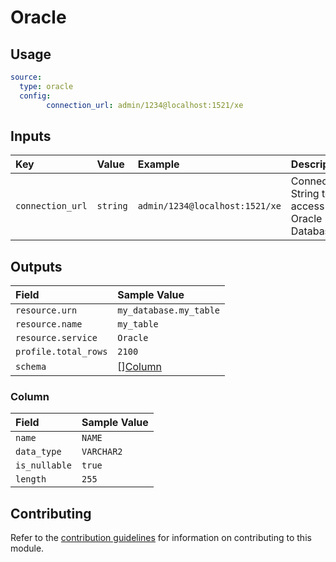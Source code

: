 # Oracle

## Usage

```yaml
source:
  type: oracle
  config:
		connection_url: admin/1234@localhost:1521/xe
```

## Inputs

| Key | Value | Example | Description |    |
| :-- | :---- | :------ | :---------- | :- |
| `connection_url` | `string` | `admin/1234@localhost:1521/xe` | Connection String to access Oracle Database | *required* |

## Outputs

| Field | Sample Value |
| :---- | :---- |
| `resource.urn` | `my_database.my_table` |
| `resource.name` | `my_table` |
| `resource.service` | `Oracle` |
| `profile.total_rows` | `2100` |
| `schema` | [][Column](#column) |

### Column

| Field | Sample Value |
| :---- | :---- |
| `name` | `NAME` |
| `data_type` | `VARCHAR2` |
| `is_nullable` | `true` |
| `length` | `255` |

## Contributing

Refer to the [contribution guidelines](../../../docs/contribute/guide.md#adding-a-new-extractor) for information on contributing to this module.
